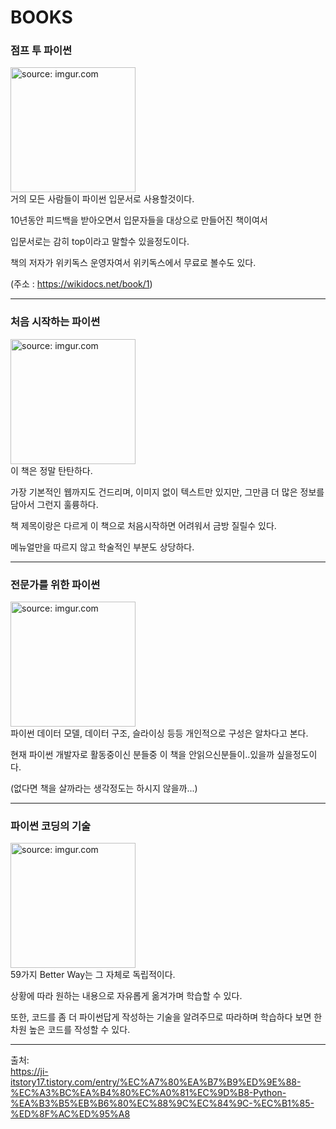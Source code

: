 # BOOKS

### 점프 투 파이썬
<a href="https://imgur.com/8IS5PIJ"><img src="https://i.imgur.com/8IS5PIJ.jpg" width="200px" title="source: imgur.com" /></a>  
거의 모든 사람들이 파이썬 입문서로 사용할것이다.

10년동안 피드백을 받아오면서 입문자들을 대상으로 만들어진 책이여서

입문서로는 감히 top이라고 말할수 있을정도이다.

책의 저자가 위키독스 운영자여서 위키독스에서 무료로 볼수도 있다.

(주소 : https://wikidocs.net/book/1) 

---

### 처음 시작하는 파이썬
<a href="https://imgur.com/OdPlrlW"><img src="https://i.imgur.com/OdPlrlW.jpg" width="200px" title="source: imgur.com" /></a>  
이 책은 정말 탄탄하다.

가장 기본적인 웹까지도 건드리며, 이미지 없이 텍스트만 있지만, 그만큼 더 많은 정보를 담아서 그런지 훌륭하다.

책 제목이랑은 다르게 이 책으로 처음시작하면 어려워서 금방 질릴수 있다.

메뉴얼만을 따르지 않고 학술적인 부분도 상당하다.

---

### 전문가를 위한 파이썬
<a href="https://imgur.com/PDMa6nd"><img src="https://i.imgur.com/PDMa6nd.jpg" width="200px" title="source: imgur.com" /></a>  
파이썬 데이터 모델, 데이터 구조, 슬라이싱 등등 개인적으로 구성은 알차다고 본다.

현재 파이썬 개발자로 활동중이신 분들중 이 책을 안읽으신분들이..있을까 싶을정도이다.

(없다면 책을 살까라는 생각정도는 하시지 않을까...)

---

### 파이썬 코딩의 기술
<a href="https://imgur.com/bNModNO"><img src="https://i.imgur.com/bNModNO.jpg" width="200px" title="source: imgur.com" /></a>  
59가지 Better Way는 그 자체로 독립적이다.  

상황에 따라 원하는 내용으로 자유롭게 옮겨가며 학습할 수 있다.  

또한, 코드를 좀 더 파이썬답게 작성하는 기술을 알려주므로 따라하며 학습하다 보면 한 차원 높은 코드를 작성할 수 있다.  

---
출처:   
https://ji-itstory17.tistory.com/entry/%EC%A7%80%EA%B7%B9%ED%9E%88-%EC%A3%BC%EA%B4%80%EC%A0%81%EC%9D%B8-Python-%EA%B3%B5%EB%B6%80%EC%88%9C%EC%84%9C-%EC%B1%85-%ED%8F%AC%ED%95%A8
